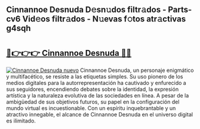 ## Cinnannoe Desnuda D𝚎sn𝚞dos filtr𝚊dos - Parts-cv6 Vid𝚎os filtr𝚊dos - N𝚞evas f𝚘tos atr𝚊ctivas g4sqh

# <h2><a href="http://mb3884.tromn.icu/?c=Cinnannoe+Desnuda">🔗👉👉👉 Cinnannoe Desnuda 🔗🔗</a></h2>

[![Cinnannoe Desnuda nuevo](https://i.imgur.com/pEAQMta.gif)](http://mb3884.tromn.icu/?c=Cinnannoe+Desnuda)
Cinnannoe Desnuda, un personaje enigmático y multifacético, se resiste a las etiquetas simples. Su uso pionero de los medios digitales para la autorrepresentación ha cautivado y enfurecido a sus seguidores, encendiendo debates sobre la identidad, la expresión artística y la naturaleza evolutiva de las sociedades en línea. A pesar de la ambigüedad de sus objetivos futuros, su papel en la configuración del mundo virtual es incuestionable. Con un espíritu inquebrantable y un atractivo innegable, el alcance de Cinnannoe Desnuda en el universo digital es ilimitado.
